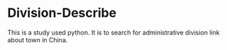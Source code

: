 Division-Describe
===
This is a study used python. It is to search for administrative division link about town in China.
